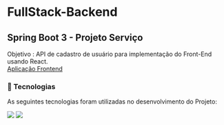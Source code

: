 # FullStack-Backend
## Spring Boot 3 - Projeto Serviço

Objetivo : API de cadastro de usuário para  implementação do Front-End usando React. </br>
[Aplicação Frontend](https://github.com/andresouza44/FullStack-FronEnd/tree/main/frontservico)
### 🚀 Tecnologias
As seguintes tecnologias foram utilizadas no desenvolvimento do Projeto: </br>
<div>
<img  loading="lazy" src="https://img.shields.io/badge/Spring%20Boot-6DB33F.svg?style=for-the-badge&logo=Spring-  Boot&logoColor=white">
<img  loading="lazy" src="https://img.shields.io/badge/MySQL-4479A1.svg?style=for-the-badge&logo=MySQL&logoColor=white">
</div>


